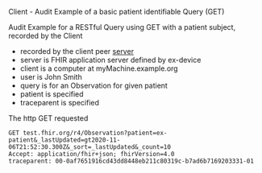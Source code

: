Client - Audit Example of a basic patient identifiable Query (GET)

Audit Example for a RESTful Query using GET with a patient subject, recorded by the Client

- recorded by the client peer [server](AuditEvent-ex-auditBasicQueryGetServer.html)
- server is FHIR application server defined by ex-device
- client is a computer at myMachine.example.org
- user is John Smith
- query is for an Observation for given patient
- patient is specified
- traceparent is specified

The http GET requested

```
GET test.fhir.org/r4/Observation?patient=ex-patient&_lastUpdated=gt2020-11-06T21:52:30.300Z&_sort=_lastUpdated&_count=10
Accept: application/fhir+json; fhirVersion=4.0
traceparent: 00-0af7651916cd43dd8448eb211c80319c-b7ad6b7169203331-01
```
